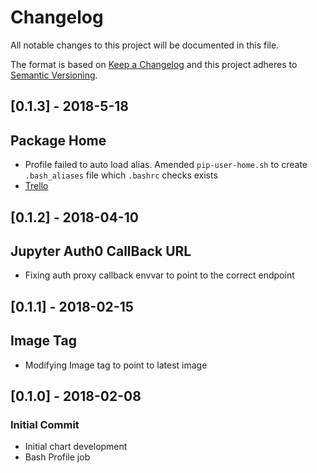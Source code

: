 # Changelog
All notable changes to this project will be documented in this file.

The format is based on [Keep a Changelog](http://keepachangelog.com/en/1.0.0/)
and this project adheres to [Semantic Versioning](http://semver.org/spec/v2.0.0.html).

## [0.1.3] - 2018-5-18
## Package Home
- Profile failed to auto load alias. Amended `pip-user-home.sh` to create `.bash_aliases` file which `.bashrc` checks exists
- [Trello](https://trello.com/c/NKz0zS0m) 

## [0.1.2] - 2018-04-10
## Jupyter Auth0 CallBack URL
-  Fixing auth proxy callback envvar to point to the correct endpoint

## [0.1.1] - 2018-02-15
## Image Tag 
- Modifying Image tag to point to latest image

## [0.1.0] - 2018-02-08
### Initial Commit
- Initial chart development
- Bash Profile job